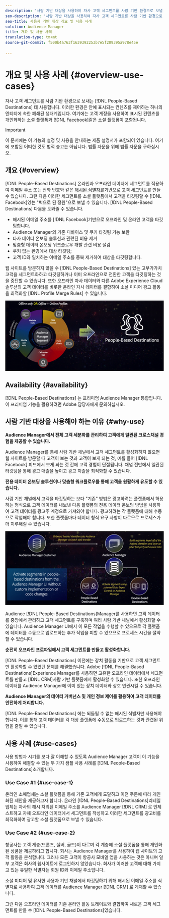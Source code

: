 ```yaml
---
description: '사람 기반 대상을 사용하여 자사 고객 세그먼트를 사람 기반 환경으로 보낼 수 있습니다. 이러한 환경은 안에 표시되는 컨텐츠를 제어하는 하나의 엔티티에 속한 폐쇄된 생태계입니다. 여기에는 Facebook과 같은 소셜 플랫폼과 고객 계정을 사용하여 표시된 컨텐츠를 개인화하는 기타 플랫폼이 포함됩니다. '
seo-description: '사람 기반 대상을 사용하여 자사 고객 세그먼트를 사람 기반 환경으로 보낼 수 있습니다. 이러한 환경은 안에 표시되는 컨텐츠를 제어하는 하나의 엔티티에 속한 폐쇄된 생태계입니다. 여기에는 Facebook과 같은 소셜 플랫폼과 고객 계정을 사용하여 표시된 컨텐츠를 개인화하는 기타 플랫폼이 포함됩니다.  '
seo-title: 사용자 기반 대상 개요 및 사용 사례
solution: Audience Manager
title: 개요 및 사용 사례
translation-type: tm+mt
source-git-commit: f500b4a763f1639392253b7e5f209395a978e45e

---
```



# 개요 및 사용 사례 {#overview-use-cases}

자사 고객 세그먼트를 사람 기반 환경으로 보내는 [!DNL People-Based Destinations] 데 사용합니다. 이러한 환경은 안에 표시되는 컨텐츠를 제어하는 하나의 엔티티에 속한 폐쇄된 생태계입니다. 여기에는 고객 계정을 사용하여 표시된 컨텐츠를 개인화하는 소셜 플랫폼과 [!DNL Facebook]같은 소셜 플랫폼이 포함됩니다.

>[!IMPORTANT]
>이 문서에는 이 기능의 설정 및 사용을 안내하는 제품 설명서가 포함되어 있습니다. 여기에 포함된 어떠한 것도 법적 충고는 아닙니다. 법률 자문을 위해 법률 자문을 구하십시오.

## 개요 {#overview}

[!DNL People-Based Destinations] 온라인과 오프라인 데이터에 세그먼트를 적용하여 이메일 주소 또는 전화 번호와 같은 [해시된 식별자를](people-based-destinations-prerequisites.md#hashing-requirements)기반으로 고객 세그먼트를 만들 수 있습니다. 그런 다음 이러한 세그먼트를 소셜 플랫폼에서 고객을 타깃팅할 수 [!DNL Facebook]있는 "벽으로 된 정원"으로 보낼 수 있습니다. [!DNL People-Based Destinations] 다음을 도와줄 수 있습니다.

* 해시된 이메일 주소를 [!DNL Facebook]기반으로 오프라인 및 온라인 고객을 타깃팅합니다.
* Audience Manager의 기존 디바이스 및 쿠키 타깃팅 기능 보완
* 타사 데이터 온보딩 솔루션과 관련된 비용 제거
* 맞춤형 데이터 온보딩 워크플로우 개발 관련 비용 절감
* 쿠키 없는 환경에서 대상 타깃팅;
* 고객 ID와 일치하는 이메일 주소를 중복 제거하여 대상을 타깃팅합니다.

웹 사이트를 방문하지 않을 수 [!DNL People-Based Destinations] 있는 고부가가치 고객을 세그먼트화하고 타깃팅하거나 이미 오프라인으로 전환한 고객을 타깃팅하는 것을 중단할 수 있습니다. 또한 오프라인 자사 데이터와 다른 Adobe Experience Cloud 솔루션의 고객 데이터를 비롯한 온라인 자사 데이터를 결합하여 소셜 미디어 광고 활동을 최적화할 [!DNL Profile Merge Rules] 수 있습니다.

![pbd-overview](assets/pbd-overview.png)

## Availability {#availability}

[!DNL People-Based Destinations] 는 프리미엄 Audience Manager 통합입니다. 이 프리미엄 기능을 활용하려면 Adobe 담당자에게 문의하십시오.

## 사람 기반 대상을 사용해야 하는 이유 {#why-use}

**Audience Manager에서 전체 고객 세분화를 관리하여 고객에게 일관된 크로스채널 경험을 제공할 수 있습니다.**

Audience Manager를 통해 사람 기반 채널에서 고객 세그먼트를 활성화하지 않으면 웹 사이트를 방문할 때 고객이 보는 것과 고객이 보게 되는 것, 예를 들어 [!DNL Facebook] 피드에서 보게 되는 것 간에 고객 경험이 단절됩니다. 채널 전반에서 일관된 타깃팅을 통해 광고 매출을 높이고 광고 지출을 최적화할 수 있습니다.

**전용 데이터 온보딩 솔루션이나 맞춤형 워크플로우를 통해 고객을 원활하게 유도할 수 있습니다.**

사람 기반 채널에서 고객을 타깃팅하는 보다 "기존" 방법은 광고하려는 플랫폼에서 허용하는 형식으로 고객 데이터를 내보낸 다음 플랫폼의 전용 데이터 온보딩 방법을 사용하여 고객 데이터를 광고주 계정으로 가져와야 합니다. 광고하려는 각 플랫폼에 대해 수동으로 작업해야 합니다. 또한 플랫폼마다 데이터 형식 요구 사항이 다르므로 프로세스가 더 지루해질 수 있습니다.

![pbd-overview](assets/pbd-diagram.png)

Audience [!DNL People-Based Destinations]Manager를 사용하면 고객 데이터를 중앙에서 관리하고 고객 세그먼트를 구축하며 여러 사람 기반 채널에서 활성화할 수 있습니다. Audience Manager UI에서 이 모든 작업을 수행할 수 있으므로 각 플랫폼에 데이터를 수동으로 업로드하는 추가 작업을 피할 수 있으므로 프로세스 시간을 절약할 수 있습니다.

**순전히 오프라인 프로파일에서 고객 세그먼트를 만들고 활성화합니다.**

[!DNL People-Based Destinations] 이전에는 장치 활동을 기반으로 고객 세그먼트만 활성화할 수 있었던 문제를 해결했습니다. Adobe [!DNL People-Based Destinations]Experience Manager를 사용하면 고유한 오프라인 데이터에서 세그먼트를 만들고 [!DNL CRM]사람 기반 플랫폼에서 활성화할 수 있습니다. 또한 오프라인 데이터를 Audience Manager에 이미 있는 장치 데이터와 상호 연관시킬 수 있습니다.

**Audience Manager의 데이터 거버넌스 및 개인 정보 제어를 활용하여 고객 데이터를 안전하게 처리합니다.**

[!DNL People-Based Destinations] 에는 되돌릴 수 없는 해시된 식별자만 사용해야 합니다. 이를 통해 고객 데이터를 각 대상 플랫폼에 수동으로 업로드하는 것과 관련된 위험을 줄일 수 있습니다.

## 사용 사례 {#use-cases}

사용 방법과 시기를 보다 잘 이해할 수 있도록 Audience Manager 고객이 이 기능을 사용하여 해결할 수 있는 두 가지 샘플 사용 사례를 [!DNL People-Based Destinations]소개합니다.

### Use Case #1 {#use-case-1}

온라인 소매업체는 소셜 플랫폼을 통해 기존 고객에게 도달하고 이전 주문에 따라 개인화된 제안을 제공하고자 합니다. 온라인 [!DNL People-Based Destinations]리테일 업체는 자사의 해시 처리된 이메일 주소를 Audience Manager [!DNL CRM] 로 인제스트하고 자체 오프라인 데이터에서 세그먼트를 작성하고 이러한 세그먼트를 광고비를 최적화하여 광고할 소셜 플랫폼으로 보낼 수 있습니다.

### Use Case #2 {#use-case-2}

항공사는 고객 계층(브론즈, 실버, 골드)이 다르며 각 계층에 소셜 플랫폼을 통해 개인화된 상품을 제공하려고 합니다. 회사는 Audience Manager를 사용하여 웹 사이트의 고객 활동을 분석합니다. 그러나 모든 고객이 항공사 모바일 앱을 사용하는 것은 아니며 일부 고객은 회사의 웹사이트에 로그인하지 않았습니다. 회사가 이러한 고객에 대해 가지고 있는 유일한 식별자는 회원 ID와 이메일 주소입니다.

소셜 미디어 및 유사한 사용자 기반 채널에서 타깃팅하기 위해 해시된 이메일 주소를 식별자로 사용하여 고객 데이터를 Audience Manager [!DNL CRM] 로 게재할 수 있습니다.

그런 다음 오프라인 데이터를 기존 온라인 활동 트레이트와 결합하여 새로운 고객 세그먼트를 만들 수 [!DNL People-Based Destinations]있습니다.
